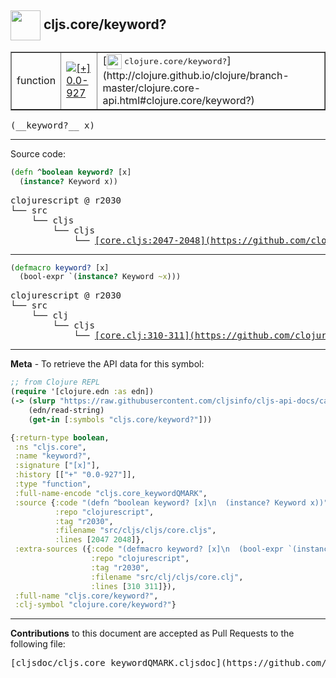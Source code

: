 ## <img width="48px" valign="middle" src="http://i.imgur.com/Hi20huC.png"> cljs.core/keyword?

 <table border="1">
<tr>

<td>function</td>
<td><a href="https://github.com/cljsinfo/cljs-api-docs/tree/0.0-927"><img valign="middle" alt="[+] 0.0-927" src="https://img.shields.io/badge/+-0.0--927-lightgrey.svg"></a> </td>
<td>
[<img height="24px" valign="middle" src="http://i.imgur.com/1GjPKvB.png"> <samp>clojure.core/keyword?</samp>](http://clojure.github.io/clojure/branch-master/clojure.core-api.html#clojure.core/keyword?)
</td>
</tr>
</table>

 <samp>
(__keyword?__ x)<br>
</samp>

---





Source code:

```clj
(defn ^boolean keyword? [x]
  (instance? Keyword x))
```

 <pre>
clojurescript @ r2030
└── src
    └── cljs
        └── cljs
            └── <ins>[core.cljs:2047-2048](https://github.com/clojure/clojurescript/blob/r2030/src/cljs/cljs/core.cljs#L2047-L2048)</ins>
</pre>


---

```clj
(defmacro keyword? [x]
  (bool-expr `(instance? Keyword ~x)))
```

 <pre>
clojurescript @ r2030
└── src
    └── clj
        └── cljs
            └── <ins>[core.clj:310-311](https://github.com/clojure/clojurescript/blob/r2030/src/clj/cljs/core.clj#L310-L311)</ins>
</pre>

---

__Meta__ - To retrieve the API data for this symbol:

```clj
;; from Clojure REPL
(require '[clojure.edn :as edn])
(-> (slurp "https://raw.githubusercontent.com/cljsinfo/cljs-api-docs/catalog/cljs-api.edn")
    (edn/read-string)
    (get-in [:symbols "cljs.core/keyword?"]))
```

```clj
{:return-type boolean,
 :ns "cljs.core",
 :name "keyword?",
 :signature ["[x]"],
 :history [["+" "0.0-927"]],
 :type "function",
 :full-name-encode "cljs.core_keywordQMARK",
 :source {:code "(defn ^boolean keyword? [x]\n  (instance? Keyword x))",
          :repo "clojurescript",
          :tag "r2030",
          :filename "src/cljs/cljs/core.cljs",
          :lines [2047 2048]},
 :extra-sources ({:code "(defmacro keyword? [x]\n  (bool-expr `(instance? Keyword ~x)))",
                  :repo "clojurescript",
                  :tag "r2030",
                  :filename "src/clj/cljs/core.clj",
                  :lines [310 311]}),
 :full-name "cljs.core/keyword?",
 :clj-symbol "clojure.core/keyword?"}

```

---

__Contributions__ to this document are accepted as Pull Requests to the following file:

 <pre>
[cljsdoc/cljs.core_keywordQMARK.cljsdoc](https://github.com/cljsinfo/cljs-api-docs/blob/master/cljsdoc/cljs.core_keywordQMARK.cljsdoc)
</pre>

